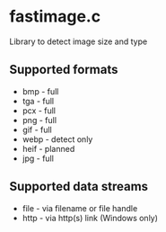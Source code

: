 # fastimage.c

Library to detect image size and type

## Supported formats

* bmp - full
* tga - full
* pcx - full
* png - full
* gif - full
* webp - detect only
* heif - planned
* jpg - full

## Supported data streams

* file - via filename or file handle
* http - via http(s) link (Windows only)

